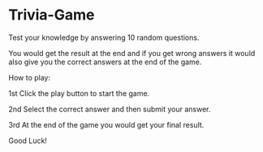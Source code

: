 # Trivia-Game

Test your knowledge by answering 10 random questions.

You would get the result at the end and if you get wrong answers it would also give you the correct answers at the end of the game.

How to play:
   

   
1st Click the play button to start the game.


2nd Select the correct answer and then submit your answer.


3rd At the end of the game you would get your final result.

Good Luck!
